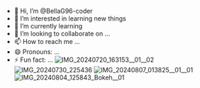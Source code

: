 - 👋 Hi, I’m @BellaG96-coder
- 👀 I’m interested in learning new things 
- 🌱 I’m currently learning 
- 💞️ I’m looking to collaborate on ...
- 📫 How to reach me ...
- 😄 Pronouns: ...
- ⚡ Fun fact: ...
![IMG_20240720_163153__01__02](https://github.com/user-attachments/assets/a193f80f-61bb-410f-8f41-abd9836e96cb)
![IMG_20240730_225436](https://github.com/user-attachments/assets/65a742a6-df74-4074-bd5c-90a6e35bbe61)
![IMG_20240807_013825__01__01](https://github.com/user-attachments/assets/539f6508-011d-466c-ac4a-1726d63929cc)
![IMG_20240804_125843_Bokeh__01](https://github.com/user-attachments/assets/c46688a4-92d0-4279-82f1-61e4ffa31534)

<!---
BellaG96-coder/BellaG96-coder is a ✨ special ✨ repository because its `README.md` (this file) appears on your GitHub profile.
You can click the Preview link to take a look at your changes.
--->
